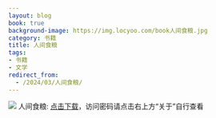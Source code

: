 ```yaml
---
layout: blog
book: true
background-image: https://img.locyoo.com/book人间食粮.jpg
category: 书籍
title: 人间食粮
tags:
- 书籍
- 文学
redirect_from:
  - /2024/03/人间食粮/
---
```

![](https://img.locyoo.com/book人间食粮.jpg)
人间食粮: <a name = "ref1" href="https://url18.ctfile.com/f/50983618-1375543090-89c6d5?p=3619">点击下载</a>，访问密码请点击右上方“关于”自行查看